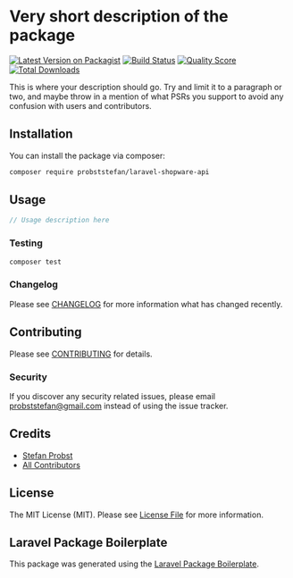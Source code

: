 # Very short description of the package

[![Latest Version on Packagist](https://img.shields.io/packagist/v/probststefan/laravel-shopware-api.svg?style=flat-square)](https://packagist.org/packages/probststefan/laravel-shopware-api)
[![Build Status](https://img.shields.io/travis/probststefan/laravel-shopware-api/master.svg?style=flat-square)](https://travis-ci.org/probststefan/laravel-shopware-api)
[![Quality Score](https://img.shields.io/scrutinizer/g/probststefan/laravel-shopware-api.svg?style=flat-square)](https://scrutinizer-ci.com/g/probststefan/laravel-shopware-api)
[![Total Downloads](https://img.shields.io/packagist/dt/probststefan/laravel-shopware-api.svg?style=flat-square)](https://packagist.org/packages/probststefan/laravel-shopware-api)

This is where your description should go. Try and limit it to a paragraph or two, and maybe throw in a mention of what PSRs you support to avoid any confusion with users and contributors.

## Installation

You can install the package via composer:

```bash
composer require probststefan/laravel-shopware-api
```

## Usage

``` php
// Usage description here
```

### Testing

``` bash
composer test
```

### Changelog

Please see [CHANGELOG](CHANGELOG.md) for more information what has changed recently.

## Contributing

Please see [CONTRIBUTING](CONTRIBUTING.md) for details.

### Security

If you discover any security related issues, please email probststefan@gmail.com instead of using the issue tracker.

## Credits

- [Stefan Probst](https://github.com/probststefan)
- [All Contributors](../../contributors)

## License

The MIT License (MIT). Please see [License File](LICENSE.md) for more information.

## Laravel Package Boilerplate

This package was generated using the [Laravel Package Boilerplate](https://laravelpackageboilerplate.com).